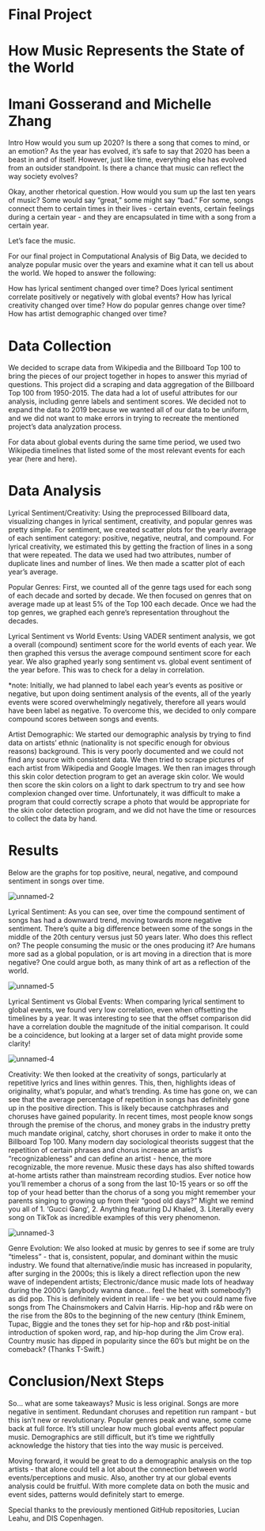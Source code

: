 # Final Project

# How Music Represents the State of the World
# Imani Gosserand and Michelle Zhang

Intro
How would you sum up 2020? Is there a song that comes to mind, or an emotion? As the year has evolved, it’s safe to say that 2020 has been a beast in and of itself. However, just like time, everything else has evolved from an outsider standpoint. Is there a chance that music can reflect the way society evolves? 

Okay, another rhetorical question. How would you sum up the last ten years of music? Some would say “great,” some might say “bad.” For some, songs connect them to certain times in their lives - certain events, certain feelings during a certain year - and they are encapsulated in time with a song from a certain year. 

Let’s face the music.

For our final project in Computational Analysis of Big Data, we decided to analyze popular music over the years and examine what it can tell us about the world. We hoped to answer the following:

How has lyrical sentiment changed over time? Does lyrical sentiment correlate positively or negatively with global events? How has lyrical creativity changed over time? How do popular genres change over time?How has artist demographic changed over time?

# Data Collection
We decided to scrape data from Wikipedia and the Billboard Top 100 to bring the pieces of our project together in hopes to answer this myriad of questions. This project did a scraping and data aggregation of the Billboard Top 100 from 1950-2015. The data had a lot of useful attributes for our analysis, including genre labels and sentiment scores. We decided not to expand the data to 2019 because we wanted all of our data to be uniform, and we did not want to make errors in trying to recreate the mentioned project’s data analyzation process.

For data about global events during the same time period, we used two Wikipedia timelines that listed some of the most relevant events for each year (here and here). 

# Data Analysis

Lyrical Sentiment/Creativity: Using the preprocessed Billboard data, visualizing changes in lyrical sentiment, creativity, and popular genres was pretty simple. For sentiment, we created scatter plots for the yearly average of each sentiment category: positive, negative, neutral, and compound. For lyrical creativity, we estimated this by  getting the fraction of lines in a song that were repeated. The data we used had two attributes, number of duplicate lines and number of lines. We then made a scatter plot of each year’s average. 

Popular Genres: First, we counted all of the genre tags used for each song of each decade and sorted by decade. We then focused on genres that on average made up at least 5% of the Top 100 each decade. Once we had the top genres, we graphed each genre’s representation throughout the decades.

Lyrical Sentiment vs World Events: Using VADER sentiment analysis, we got a overall (compound) sentiment score for the world events of each year. We then graphed this versus the average compound sentiment score for each year. We also graphed yearly song sentiment vs. global event sentiment of the year before. This was to check for a delay in correlation.

*note: Initially, we had planned to label each year’s events as positive or negative, but upon doing sentiment analysis of the events, all of the yearly events were scored overwhelmingly negatively, therefore all years would have been label as negative. To overcome this, we decided to only compare compound scores between songs and events. 

Artist Demographic: We started our demographic analysis by trying to find data on artists’ ethnic (nationality is not specific enough for obvious reasons) background. This is very poorly documented and we could not find any source with consistent data. We then tried to scrape pictures of each artist from Wikipedia and Google Images. We then ran images through this skin color detection program to get an average skin color. We would then score the skin colors on a light to dark spectrum to try and see how complexion changed over time. Unfortunately, it was difficult to make a program that could correctly scrape a photo that would be appropriate for the skin color detection program, and we did not have the time or resources to collect the data by hand.


# Results

Below are the graphs for top positive, neural, negative, and compound sentiment in songs over time. 

![unnamed-2](https://user-images.githubusercontent.com/46971333/81143567-ffb80280-8f26-11ea-968b-73187d4db2d3.png)


Lyrical Sentiment: As you can see, over time the compound sentiment of songs has had a downward trend, moving towards more negative sentiment. There’s quite a big difference between some of the songs in the middle of the 20th century versus just 50 years later. Who does this reflect on? The people consuming the music or the ones producing it? Are humans more sad as a global population, or is art moving in a direction that is more negative? One could argue both, as many think of art as a reflection of the world.

![unnamed-5](https://user-images.githubusercontent.com/46971333/81143693-44dc3480-8f27-11ea-8035-a6a5d19b2104.png)


Lyrical Sentiment vs Global Events: When comparing lyrical sentiment to global events, we found very low correlation, even when offsetting the timelines by a year. It was interesting to see that the offset comparison did have a correlation double the magnitude of the initial comparison. It could be a coincidence, but looking at a larger set of data might provide some clarity! 

![unnamed-4](https://user-images.githubusercontent.com/46971333/81143673-39890900-8f27-11ea-9e24-8afbf9f3dfd4.png)

Creativity: We then looked at the creativity of songs, particularly at repetitive lyrics and lines within genres. This, then, highlights ideas of originality, what’s popular, and what’s trending. As time has gone on, we can see that the average percentage of repetition in songs has definitely gone up in the positive direction. This is likely because catchphrases and choruses have gained popularity. In recent times, most people know songs through the premise of the chorus, and money grabs in the industry pretty much mandate original, catchy, short choruses in order to make it onto the Billboard Top 100. Many modern day sociological theorists suggest that the repetition of certain phrases and chorus increase an artist’s “recognizableness” and can define an artist - hence, the more recognizable, the more revenue. Music these days has also shifted towards at-home artists rather than mainstream recording studios. Ever notice how you’ll remember a chorus of a song from the last 10-15 years or so off the top of your head better than the chorus of a song you might remember your parents singing to growing up from their “good old days?” Might we remind you all of 1. ‘Gucci Gang’, 2. Anything featuring DJ Khaled, 3. Literally every song on TikTok as incredible examples of this very phenomenon. 


![unnamed-3](https://user-images.githubusercontent.com/46971333/81143640-270ecf80-8f27-11ea-9e1d-e3fa5127ac81.png)


Genre Evolution: We also looked at music by genres to see if some are truly “timeless” - that is, consistent, popular, and dominant within the music industry. 
We found that alternative/indie music has increased in popularity, after surging in the 2000s; this is likely a direct reflection upon the new wave of independent artists;
Electronic/dance music made lots of headway during the 2000’s (anybody wanna dance… feel the heat with somebody?) as did pop. This is definitely evident in real life -  we bet you could name five songs from The Chainsmokers and Calvin Harris.
Hip-hop and r&b were on the rise from the 80s to the beginning of the new century (think Eminem, Tupac, Biggie and the tones they set for hip-hop and r&b post-initial introduction of spoken word, rap, and hip-hop during the Jim Crow era). 
Country music has dipped in popularity since the 60’s but might be on the comeback? (Thanks T-Swift.)

# Conclusion/Next Steps

So… what are some takeaways? Music is less original. Songs are more negative in sentiment. Redundant choruses and repetition run rampant - but this isn’t new or revolutionary. Popular genres peak and wane, some come back at full force. It’s still unclear how much global events affect popular music. Demographics are still difficult, but it’s time we rightfully acknowledge the history that ties into the way music is perceived. 

Moving forward, it would be great to do a demographic analysis on the top artists - that alone could tell a lot about the connection between world events/perceptions and music. Also, another try at our global events analysis could be fruitful. With more complete data on both the music and event sides, patterns would definitely start to emerge.

Special thanks to the previously mentioned GitHub repositories, Lucian Leahu, and DIS Copenhagen.
